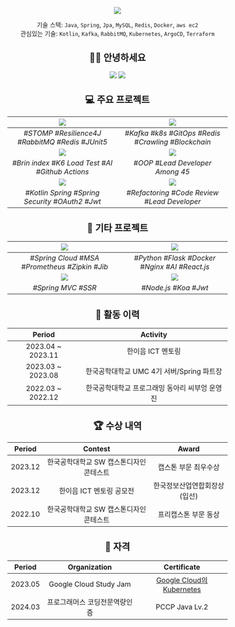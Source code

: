 <div align=center>
  
![](https://capsule-render.vercel.app/api?type=waving&color=gradient&height=230&section=header&text=SeungJin%20Kim&fontSize=80&fontAlignY=37&desc=Server%20Developer)


기술 스택: `Java`, `Spring`, `Jpa`, `MySQL`, `Redis`, `Docker`, `aws ec2` <br>
관심있는 기술: `Kotlin`, `Kafka`, `RabbitMQ`, `Kubernetes`, `ArgoCD`, `Terraform` <br>


## 👋🏻 안녕하세요
[![](https://mazassumnida.wtf/api/mini/generate_badge?boj=ohksj77)](https://solved.ac/ohksj77/)
![](https://hits.seeyoufarm.com/api/count/incr/badge.svg?url=https%3A%2F%2Fgithub.com%2Fohksj77&count_bg=%2329B0C6&title_bg=%23434343&icon=&icon_color=%23E7E7E7&title=&edge_flat=false)

## 💻 주요 프로젝트

|[![](https://github-readme-stats.vercel.app/api/pin/?theme=github_dark_dimmed&username=HongDam-org&repo=TWTW)](https://github.com/HongDam-org/TWTW)|[![](https://github-readme-stats.vercel.app/api/pin/?theme=github_dark_dimmed&username=tukcom2023CD&repo=DragonGuard-JinJin)](https://github.com/tukcom2023CD/DragonGuard-JinJin)|
|:----:|:----:|
|_#STOMP #Resilience4J #RabbitMQ #Redis #JUnit5_|_#Kafka #k8s #GitOps #Redis #Crawling #Blockchain_|
|[![](https://github-readme-stats.vercel.app/api/pin/?theme=github_dark_dimmed&username=ALLBACK-2022&repo=DoodleDoodle-v2)](https://github.com/ALLBACK-2022/DoodleDoodle-v2)|[![](https://github-readme-stats.vercel.app/api/pin/?theme=github_dark_dimmed&username=C-B-U&repo=owl-forest)](https://github.com/C-B-U/owl-forest)|
|_#Brin index #K6 Load Test #AI #Github Actions_|_#OOP #Lead Developer Among 45_|
|[![](https://github-readme-stats.vercel.app/api/pin/?theme=github_dark_dimmed&username=sunday-study-kr&repo=used-car)](https://github.com/sunday-study-kr/used-car)|[![](https://github-readme-stats.vercel.app/api/pin/?theme=github_dark_dimmed&username=TeamOwori&repo=Owori-Server)](https://github.com/TeamOwori/Owori-Server)|
|_#Kotlin Spring #Spring Security #OAuth2 #Jwt_|_#Refactoring #Code Review #Lead Developer_|

## 💾 기타 프로젝트

|[![](https://github-readme-stats.vercel.app/api/pin/?theme=github_dark_dimmed&username=ComputerApplicationLKC&repo=AlgorithmReview)](https://github.com/ComputerApplicationLKC/AlgorithmReview)|[![](https://github-readme-stats.vercel.app/api/pin/?theme=github_dark_dimmed&username=ALLBACK-2022&repo=DoodleDoodle)](https://github.com/ALLBACK-2022/DoodleDoodle)|
|:----:|:----:|
|_#Spring Cloud #MSA #Prometheus #Zipkin #Jib_|_#Python #Flask #Docker #Nginx #AI #React.js_|
|[![](https://github-readme-stats.vercel.app/api/pin/?theme=github_dark_dimmed&username=bid-bid&repo=bidbid)](https://github.com/bid-bid/bidbid)|[![](https://github-readme-stats.vercel.app/api/pin/?theme=github_dark_dimmed&username=TUK-Board-Project&repo=DeveloperBoard)](https://github.com/TUK-Board-Project/DeveloperBoard)|
|_#Spring MVC #SSR_|_#Node.js #Koa #Jwt_|


## 📜 활동 이력

|Period|Activity|
|:----:|:----:|
|2023.04 ~ 2023.11|한이음 ICT 멘토링|
|2023.03 ~ 2023.08|한국공학대학교 UMC 4기 서버/Spring 파트장|
|2022.03 ~ 2022.12|한국공학대학교 프로그래밍 동아리 씨부엉 운영진|

## 🏆 수상 내역

|Period|Contest|Award|
|:----:|:----:|:----:|
|2023.12|한국공학대학교 SW 캡스톤디자인 콘테스트|캡스톤 부문 최우수상|
|2023.12|한이음 ICT 멘토링 공모전|한국정보산업연합회장상(입선)|
|2022.10|한국공학대학교 SW 캡스톤디자인 콘테스트|프리캡스톤 부문 동상|

## 🔐 자격

|Period|Organization|Certificate|
|:----:|:----:|:----:|
|2023.05|Google Cloud Study Jam|[Google Cloud의 Kubernetes](https://www.cloudskillsboost.google/public_profiles/25a7c5ab-5aec-40ea-83b4-326630580875/badges/3668680)|
|2024.03|프로그래머스 코딩전문역량인증|PCCP Java Lv.2|

</div>
